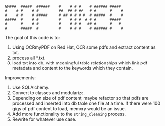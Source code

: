 ```none
GM###  #####  ######    #    # # #    # ###### #####
#    # #    # #         ##  ## # ##   # #      #    #
#    # #    # #####     # ## # # # #  # #####  #    #
#####  #    # #         #    # # #  # # #      #####
#      #    # #         #    # # #   ## #      #   #
#      #####  #         #    # # #    # ###### #    #
```



The goal of this code is to:

1. Using OCRmyPDF on Red Hat, OCR some pdfs and extract content as txt.
2. process all *.txt.
3. load txt into db, with meaningful table relationships which link pdf metadata and content to the keywords which they contain.



Improvements:

1. Use SQLAlchemy.
2. Convert to classes and modularize.
3. Depending on size of pdf content, maybe refactor so that pdfs are processed and inserted into db table one file at a time. If there were 100 gigs of pdf content to load, memory would be an issue.
4. Add more functionality to the `string_cleaning` process.
5. Rewrite for whatever use case.
